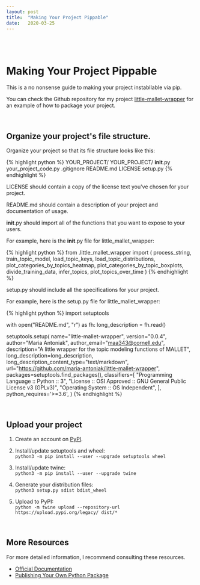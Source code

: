 ```yaml
---
layout: post
title:  "Making Your Project Pippable"
date:   2020-03-25
---
```


<br><br>

# Making Your Project Pippable

This is a no nonsense guide to making your project instabllable via pip.

You can check the Github repository for my project [little-mallet-wrapper](https://github.com/maria-antoniak/little-mallet-wrapper) for an example of how to package your project.

<br>

## Organize your project's file structure.

Organize your project so that its file structure looks like this:

{% highlight python %}
YOUR_PROJECT/
    YOUR_PROJECT/
        __init__.py
        your_project_code.py
    .gitignore
    README.md
    LICENSE
    setup.py
{% endhighlight %}


LICENSE should contain a copy of the license text you've chosen for your project. 

README.md should contain a description of your project and documentation of usage.

__init__.py should import all of the functions that you want to expose to your users.

For example, here is the __init__.py file for little_mallet_wrapper:

{% highlight python %}
from .little_mallet_wrapper import (
  process_string,
  train_topic_model,
  load_topic_keys,
  load_topic_distributions,
  plot_categories_by_topics_heatmap,
  plot_categories_by_topic_boxplots,
  divide_training_data,
  infer_topics,
  plot_topics_over_time
)
{% endhighlight %}

setup.py should include all the specifications for your project.

For example, here is the setup.py file for little_mallet_wrapper:

{% highlight python %}
import setuptools

with open("README.md", "r") as fh:
    long_description = fh.read()

setuptools.setup(
    name="little-mallet-wrapper",
    version="0.0.4",
    author="Maria Antoniak",
    author_email="maa343@cornell.edu",
    description="A little wrapper for the topic modeling functions of MALLET",
    long_description=long_description,
    long_description_content_type="text/markdown",
    url="https://github.com/maria-antoniak/little-mallet-wrapper",
    packages=setuptools.find_packages(),
    classifiers=[
        "Programming Language :: Python :: 3",
        "License :: OSI Approved :: GNU General Public License v3 (GPLv3)",
        "Operating System :: OS Independent",
    ],
    python_requires='>=3.6',
)
{% endhighlight %}

<br>

## Upload your project

1. Create an account on [PyPI](https://pypi.org/).

2. Install/update setuptools and wheel:  
  `python3 -m pip install --user --upgrade setuptools wheel`

3. Install/update twine:  
  `python3 -m pip install --user --upgrade twine`

4. Generate your distribution files:  
  `python3 setup.py sdist bdist_wheel`

5. Upload to PyPI:  
  `python -m twine upload --repository-url https://upload.pypi.org/legacy/ dist/*`

<br>

## More Resources

For more detailed information, I recommend consulting these resources.

- [Official Documentation](https://packaging.python.org/tutorials/packaging-projects/)
- [Publishing Your Own Python Package](https://towardsdatascience.com/publishing-your-own-python-package-3762f0d268ec)

<br><br>